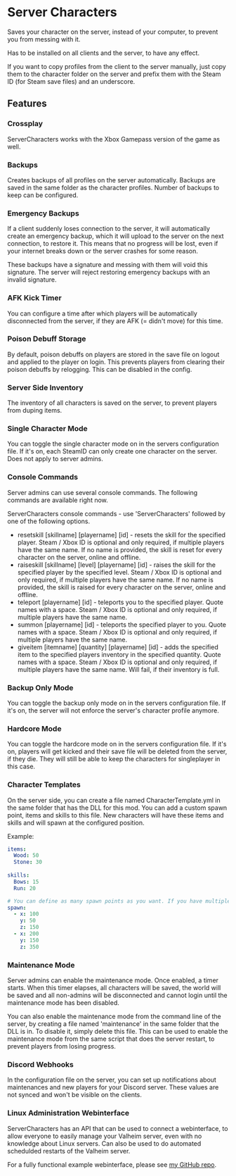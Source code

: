 # Server Characters

Saves your character on the server, instead of your computer, to prevent you from messing with it.

Has to be installed on all clients and the server, to have any effect.

If you want to copy profiles from the client to the server manually, just copy them to the character folder on the server and prefix them with the Steam ID (for Steam save files) and an underscore.

## Features

### Crossplay

ServerCharacters works with the Xbox Gamepass version of the game as well.

### Backups

Creates backups of all profiles on the server automatically. Backups are saved in the same folder as the character profiles. Number of backups to keep can be configured.

### Emergency Backups

If a client suddenly loses connection to the server, it will automatically create an emergency backup, which it will upload to the server on the next connection, to restore it. This means that no progress will be lost, even if your internet breaks down or the server crashes for some reason.

These backups have a signature and messing with them will void this signature. The server will reject restoring emergency backups with an invalid signature.

### AFK Kick Timer

You can configure a time after which players will be automatically disconnected from the server, if they are AFK (= didn't move) for this time.

### Poison Debuff Storage

By default, poison debuffs on players are stored in the save file on logout and applied to the player on login. This prevents players from clearing their poison debuffs by relogging. This can be disabled in the config.

### Server Side Inventory

The inventory of all characters is saved on the server, to prevent players from duping items.

### Single Character Mode

You can toggle the single character mode on in the servers configuration file. If it's on, each SteamID can only create one character on the server. Does not apply to server admins.

### Console Commands

Server admins can use several console commands. The following commands are available right now.

ServerCharacters console commands - use 'ServerCharacters' followed by one of the following options.
- resetskill [skillname] [playername] [id] - resets the skill for the specified player. Steam / Xbox ID is optional and only required, if multiple players have the same name. If no name is provided, the skill is reset for every character on the server, online and offline.
- raiseskill [skillname] [level] [playername] [id] - raises the skill for the specified player by the specified level. Steam / Xbox ID is optional and only required, if multiple players have the same name. If no name is provided, the skill is raised for every character on the server, online and offline.
- teleport [playername] [id] - teleports you to the specified player. Quote names with a space. Steam / Xbox ID is optional and only required, if multiple players have the same name.
- summon [playername] [id] - teleports the specified player to you. Quote names with a space. Steam / Xbox ID is optional and only required, if multiple players have the same name.
- giveitem [itemname] [quantity] [playername] [id] - adds the specified item to the specified players inventory in the specified quantity. Quote names with a space. Steam / Xbox ID is optional and only required, if multiple players have the same name. Will fail, if their inventory is full.

### Backup Only Mode

You can toggle the backup only mode on in the servers configuration file. If it's on, the server will not enforce the server's character profile anymore.

### Hardcore Mode

You can toggle the hardcore mode on in the servers configuration file. If it's on, players will get kicked and their save file will be deleted from the server, if they die. They will still be able to keep the characters for singleplayer in this case.

### Character Templates

On the server side, you can create a file named CharacterTemplate.yml in the same folder that has the DLL for this mod. You can add a custom spawn point, items and skills to this file. New characters will have these items and skills and will spawn at the configured position.

Example:
```yml
items:
  Wood: 50
  Stone: 30
  
skills:
  Bows: 15
  Run: 20

# You can define as many spawn points as you want. If you have multiple spawn points, one will be picked randomly.
spawn:
  - x: 100
    y: 50
    z: 150
  - x: 200
    y: 150
    z: 350
```

### Maintenance Mode

Server admins can enable the maintenance mode. Once enabled, a timer starts. When this timer elapses, all characters will be saved, the world will be saved and all non-admins will be disconnected and cannot login until the maintenance mode has been disabled.

You can also enable the maintenance mode from the command line of the server, by creating a file named 'maintenance' in the same folder that the DLL is in. To disable it, simply delete this file. This can be used to enable the maintenance mode from the same script that does the server restart, to prevent players from losing progress.

### Discord Webhooks

In the configuration file on the server, you can set up notifications about maintenances and new players for your Discord server. These values are not synced and won't be visible on the clients.

### Linux Administration Webinterface

ServerCharacters has an API that can be used to connect a webinterface, to allow everyone to easily manage your Valheim server, even with no knowledge about Linux servers. Can also be used to do automated schedulded restarts of the Valheim server.

For a fully functional example webinterface, please see [my GitHub repo](https://github.com/blaxxun-boop/Webinterface).